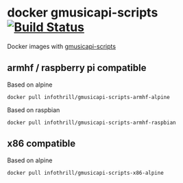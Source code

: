 # docker gmusicapi-scripts [![Build Status](https://travis-ci.org/infothrill/docker-gmusicapi-scripts.svg?branch=master)](https://travis-ci.org/infothrill/docker-gmusicapi-scripts)

Docker images with [gmusicapi-scripts](https://github.com/thebigmunch/gmusicapi-scripts)

## armhf / raspberry pi compatible

Based on alpine

	docker pull infothrill/gmusicapi-scripts-armhf-alpine

Based on raspbian

	docker pull infothrill/gmusicapi-scripts-armhf-raspbian

## x86 compatible

Based on alpine

	docker pull infothrill/gmusicapi-scripts-x86-alpine

